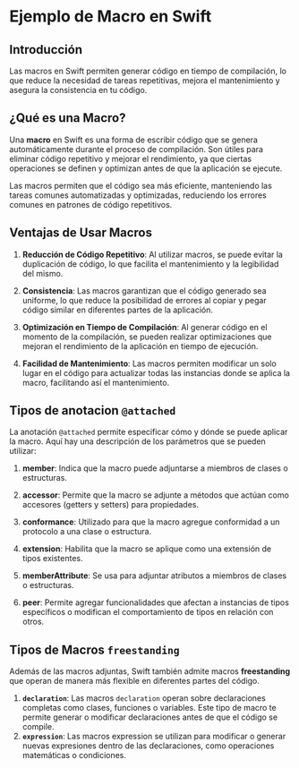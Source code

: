 # Ejemplo de Macro en Swift

## Introducción

Las macros en Swift permiten generar código en tiempo de compilación, lo que reduce la necesidad de tareas repetitivas, mejora el mantenimiento y asegura la consistencia en tu código.

## ¿Qué es una Macro?

Una **macro** en Swift es una forma de escribir código que se genera automáticamente durante el proceso de compilación. Son útiles para eliminar código repetitivo y mejorar el rendimiento, ya que ciertas operaciones se definen y optimizan antes de que la aplicación se ejecute.

Las macros permiten que el código sea más eficiente, manteniendo las tareas comunes automatizadas y optimizadas, reduciendo los errores comunes en patrones de código repetitivos.

## Ventajas de Usar Macros

1. **Reducción de Código Repetitivo**: Al utilizar macros, se puede evitar la duplicación de código, lo que facilita el mantenimiento y la legibilidad del mismo.

2. **Consistencia**: Las macros garantizan que el código generado sea uniforme, lo que reduce la posibilidad de errores al copiar y pegar código similar en diferentes partes de la aplicación.

3. **Optimización en Tiempo de Compilación**: Al generar código en el momento de la compilación, se pueden realizar optimizaciones que mejoran el rendimiento de la aplicación en tiempo de ejecución.

4. **Facilidad de Mantenimiento**: Las macros permiten modificar un solo lugar en el código para actualizar todas las instancias donde se aplica la macro, facilitando así el mantenimiento.

## Tipos de anotacion `@attached`

La anotación `@attached` permite especificar cómo y dónde se puede aplicar la macro. Aquí hay una descripción de los parámetros que se pueden utilizar:

1. **member**: Indica que la macro puede adjuntarse a miembros de clases o estructuras.

2. **accessor**: Permite que la macro se adjunte a métodos que actúan como accesores (getters y setters) para propiedades.

3. **conformance**: Utilizado para que la macro agregue conformidad a un protocolo a una clase o estructura.

4. **extension**: Habilita que la macro se aplique como una extensión de tipos existentes.

5. **memberAttribute**: Se usa para adjuntar atributos a miembros de clases o estructuras.

6. **peer**: Permite agregar funcionalidades que afectan a instancias de tipos específicos o modifican el comportamiento de tipos en relación con otros.

## Tipos de Macros `freestanding`

Además de las macros adjuntas, Swift también admite macros **freestanding** que operan de manera más flexible en diferentes partes del código.

1. **`declaration`**: Las macros `declaration` operan sobre declaraciones completas como clases, funciones o variables. Este tipo de macro te permite generar o modificar declaraciones antes de que el código se compile.
2. **`expression`**: Las macros expression se utilizan para modificar o generar nuevas expresiones dentro de las declaraciones, como operaciones matemáticas o condiciones.

